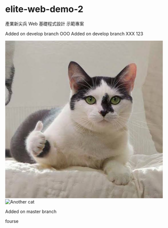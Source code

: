 # elite-web-demo-2

產業新尖兵 Web 基礎程式設計 示範專案

Added on develop branch OOO
Added on develop branch XXX
123

![Cat](./image/cat.jpg)
![Another cat](https://i.imgur.com/9wGJWa0.png)

Added on master branch

fourse
